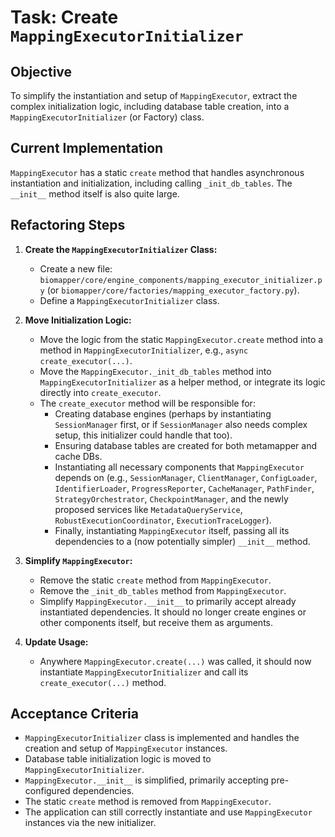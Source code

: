 # Task: Create `MappingExecutorInitializer`

## Objective
To simplify the instantiation and setup of `MappingExecutor`, extract the complex initialization logic, including database table creation, into a `MappingExecutorInitializer` (or Factory) class.

## Current Implementation
`MappingExecutor` has a static `create` method that handles asynchronous instantiation and initialization, including calling `_init_db_tables`. The `__init__` method itself is also quite large.

## Refactoring Steps

1.  **Create the `MappingExecutorInitializer` Class:**
    *   Create a new file: `biomapper/core/engine_components/mapping_executor_initializer.py` (or `biomapper/core/factories/mapping_executor_factory.py`).
    *   Define a `MappingExecutorInitializer` class.

2.  **Move Initialization Logic:**
    *   Move the logic from the static `MappingExecutor.create` method into a method in `MappingExecutorInitializer`, e.g., `async create_executor(...)`.
    *   Move the `MappingExecutor._init_db_tables` method into `MappingExecutorInitializer` as a helper method, or integrate its logic directly into `create_executor`.
    *   The `create_executor` method will be responsible for:
        *   Creating database engines (perhaps by instantiating `SessionManager` first, or if `SessionManager` also needs complex setup, this initializer could handle that too).
        *   Ensuring database tables are created for both metamapper and cache DBs.
        *   Instantiating all necessary components that `MappingExecutor` depends on (e.g., `SessionManager`, `ClientManager`, `ConfigLoader`, `IdentifierLoader`, `ProgressReporter`, `CacheManager`, `PathFinder`, `StrategyOrchestrator`, `CheckpointManager`, and the newly proposed services like `MetadataQueryService`, `RobustExecutionCoordinator`, `ExecutionTraceLogger`).
        *   Finally, instantiating `MappingExecutor` itself, passing all its dependencies to a (now potentially simpler) `__init__` method.

3.  **Simplify `MappingExecutor`:**
    *   Remove the static `create` method from `MappingExecutor`.
    *   Remove the `_init_db_tables` method from `MappingExecutor`.
    *   Simplify `MappingExecutor.__init__` to primarily accept already instantiated dependencies. It should no longer create engines or other components itself, but receive them as arguments.

4.  **Update Usage:**
    *   Anywhere `MappingExecutor.create(...)` was called, it should now instantiate `MappingExecutorInitializer` and call its `create_executor(...)` method.

## Acceptance Criteria
*   `MappingExecutorInitializer` class is implemented and handles the creation and setup of `MappingExecutor` instances.
*   Database table initialization logic is moved to `MappingExecutorInitializer`.
*   `MappingExecutor.__init__` is simplified, primarily accepting pre-configured dependencies.
*   The static `create` method is removed from `MappingExecutor`.
*   The application can still correctly instantiate and use `MappingExecutor` instances via the new initializer.
